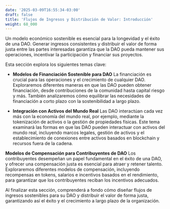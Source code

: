 ```yaml
---
date: '2025-03-09T16:55:34-03:00'
draft: false
title: 'Flujos de Ingresos y Distribución de Valor: Introducción'
weight: 68_000
---
```


Un modelo económico sostenible es esencial para la longevidad y el éxito de una DAO. Generar ingresos consistentes y distribuir el valor de forma justa entre las partes interesadas garantiza que la DAO pueda mantener sus operaciones, incentivar la participación y financiar sus proyectos.

Esta sección explora los siguientes temas clave:

- **Modelos de Financiación Sostenible para DAO**
La financiación es crucial para las operaciones y el crecimiento de cualquier DAO. Exploraremos diferentes maneras en que las DAO pueden obtener financiación, desde contribuciones de la comunidad hasta capital riesgo y más. También analizaremos cómo equilibrar las necesidades de financiación a corto plazo con la sostenibilidad a largo plazo.

- **Integración con Activos del Mundo Real**
Las DAO interactúan cada vez más con la economía del mundo real, por ejemplo, mediante la tokenización de activos o la gestión de propiedades físicas. Este tema examinará las formas en que las DAO pueden interactuar con activos del mundo real, incluyendo marcos legales, gestión de activos y el establecimiento de conexiones entre activos basados ​​en blockchain y recursos fuera de la cadena.

**Modelos de Compensación para Contribuyentes de DAO**
Los contribuyentes desempeñan un papel fundamental en el éxito de una DAO, y ofrecer una compensación justa es esencial para atraer y retener talento. Exploraremos diferentes modelos de compensación, incluyendo recompensas en tokens, salarios e incentivos basados ​​en el rendimiento, para garantizar que los contribuyentes reciban los incentivos adecuados.

Al finalizar esta sección, comprenderá a fondo cómo diseñar flujos de ingresos sostenibles para su DAO y distribuir el valor de forma justa, garantizando así el éxito y el crecimiento a largo plazo de la organización.

